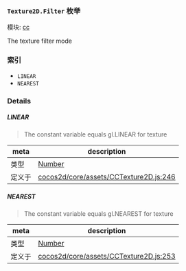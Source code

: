 ### `Texture2D.Filter` 枚举



模块: [cc](../modules/cc.md)


The texture filter mode


### 索引
  - `LINEAR`
  - `NEAREST`

### Details


##### LINEAR

> The constant variable equals gl.LINEAR for texture

| meta | description |
|------|-------------|
| 类型 | <a href="https://developer.mozilla.org/en/JavaScript/Reference/Global_Objects/Number" class="crosslink external" target="_blank">Number</a> |
| 定义于 | [cocos2d/core/assets/CCTexture2D.js:246](https://github.com/cocos-creator/engine/blob/ed2b039b9aa8396d7da1c8c1149f41269733e8fd/cocos2d/core/assets/CCTexture2D.js#L246) |



##### NEAREST

> The constant variable equals gl.NEAREST for texture

| meta | description |
|------|-------------|
| 类型 | <a href="https://developer.mozilla.org/en/JavaScript/Reference/Global_Objects/Number" class="crosslink external" target="_blank">Number</a> |
| 定义于 | [cocos2d/core/assets/CCTexture2D.js:253](https://github.com/cocos-creator/engine/blob/ed2b039b9aa8396d7da1c8c1149f41269733e8fd/cocos2d/core/assets/CCTexture2D.js#L253) |



